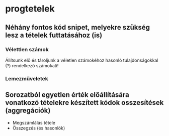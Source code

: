 # progtetelek
## Néhány fontos kód snipet, melyekre szükség lesz a tételek futtatásához (is) 
### Vélettlen számok
Állítsunk elő és tároljunk a véletlen számokéhoz hasonló tulajdonságokkal (?) rendelkező számokatí!
### Lemezműveletek
## Sorozatból egyetlen érték előállítására vonatkozó tételekre készített kódok osszesítések (aggregációk)
- Megszámlálás tétele
- Összegzés (és hasonlók) 
